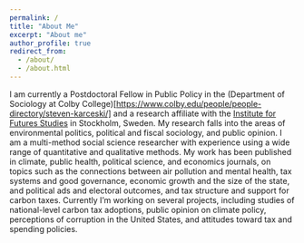 ```yaml
---
permalink: /
title: "About Me"
excerpt: "About me"
author_profile: true
redirect_from: 
  - /about/
  - /about.html
---
```


I am currently a Postdoctoral Fellow in Public Policy in the (Department of Sociology at Colby College)[https://www.colby.edu/people/people-directory/steven-karceski/] and a research affiliate with the [Institute for Futures Studies](https://www.iffs.se/en/) in Stockholm, Sweden. My research falls into the areas of environmental politics, political and fiscal sociology, and public opinion. I am a multi-method social science researcher with experience using a wide range of quantitative and qualitative methods. My work has been published in climate, public health, political science, and economics journals, on topics such as the connections between air pollution and mental health, tax systems and good governance, economic growth and the size of the state, and political ads and electoral outcomes, and tax structure and support for carbon taxes. Currently I’m working on several projects, including studies of national-level carbon tax adoptions, public opinion on climate policy, perceptions of corruption in the United States, and attitudes toward tax and spending policies.
